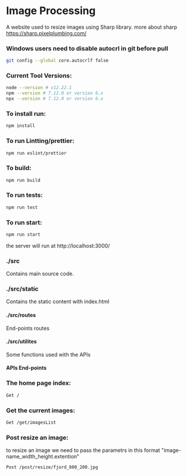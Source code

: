 # Image Processing
A website used to resize images using Sharp library.
more about sharp https://sharp.pixelplumbing.com/

### Windows users need to disable autocrl in git before pull
```sh
git config --global core.autocrlf false
```

### Current Tool Versions:

```sh
node --version # v12.22.1
npm --version # 7.12.0 or version 6.x
npx --version # 7.12.0 or version 6.x
```

### To install run:
```sh
npm install
```

### To run Lintting/prettier:

```sh
npm run eslint/prettier
```

### To build:
```sh
npm run build
```


### To run tests:
```sh
npm run test
```

### To run start:
```sh
npm run start
```
the server will run at http://localhost:3000/

### ./src
Contains main source code.

### ./src/static
Contains the static content with index.html


#### ./src/routes

End-points routes

#### ./src/utilites

Some functions used with the APIs 



#### APIs End-points

### The home page index:
```sh
Get /
```

### Get the current images:
```sh
Get /get/imagesList
```

### Post resize an image:
to resize an image we need to pass the parametrs in this format 
"image-name_width_height.extention"

```sh
Post /post/resize/fjord_800_200.jpg
```
